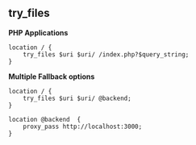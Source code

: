 ## try_files
**PHP Applications**
```nginx
location / { 
	try_files $uri $uri/ /index.php?$query_string;
}
```

**Multiple Fallback options**
```nginx
location / { 
	try_files $uri $uri/ @backend;
} 

location @backend  { 
	proxy_pass http://localhost:3000;
}
```